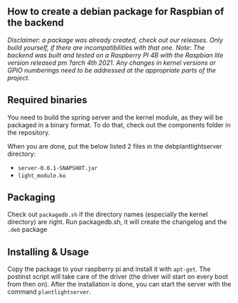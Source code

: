 ## How to create a debian package for Raspbian of the backend
*Disclaimer: a package was already created, check out our releases. Only build yourself, if there are incompatibilities with that one.*
*Note: The backend was built and tested on a Raspberry PI 4B with the Raspbian lite version released pm ?arch 4th 2021. Any changes in kernel versions or GPIO numberings need to be addressed at the appropriate parts of the project.*

## Required binaries
You need to build the spring server and the kernel module, as they will be packaged in a binary format. 
To do that, check out the components folder in the repository. 

When you are done, put the below listed 2 files in the debplantlightserver directory:
- `server-0.0.1-SNAPSHOT.jar`
- `light_module.ko`

## Packaging
Check out `packagedb.sh` if the directory names (especially the kernel directory) are right.
Run packagedb.sh, it will create the changelog and the `.deb` package

## Installing & Usage
Copy the package to your raspberry pi and install it with `apt-get`.
The postinst script will take care of the driver (the driver will start on every boot from then on).
After the installation is done, you can start the server with the command `plantlightserver`.
